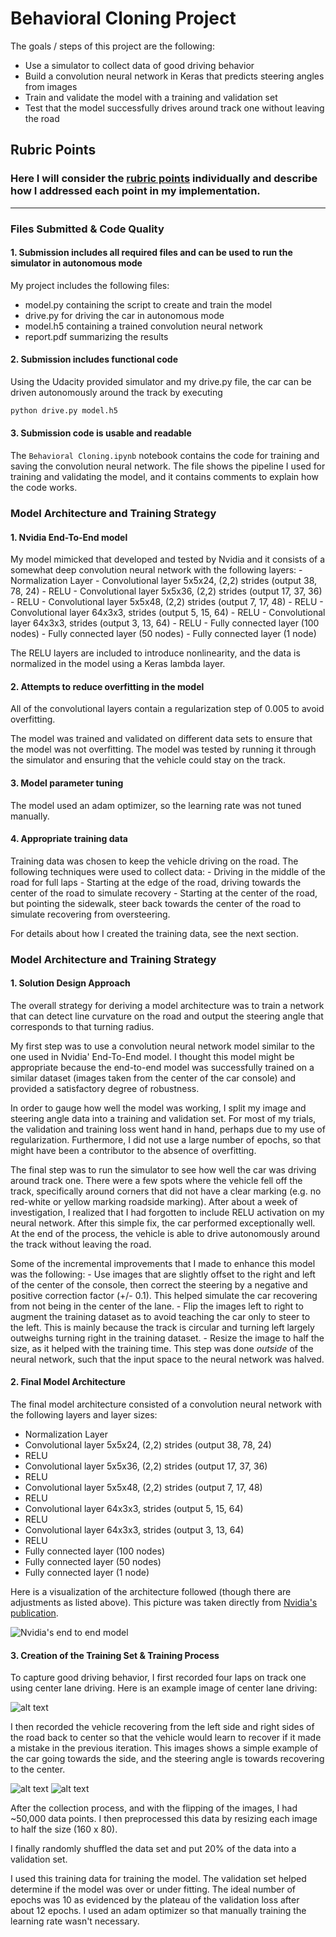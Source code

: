 # **Behavioral Cloning Project** 

The goals / steps of this project are the following:
* Use a simulator to collect data of good driving behavior
* Build a convolution neural network in Keras that predicts steering angles from images
* Train and validate the model with a training and validation set
* Test that the model successfully drives around track one without leaving the road


[//]: # (Image References)

[image1]: ./examples/placeholder.png "Model Visualization"
[image2]: ./center_image.jpg "Center Image"
[image3]: ./recovering_image1.jpg "Recovery Image"
[image4]: ./recovering_image2.jpg "Recovery Image"

## Rubric Points
### Here I will consider the [rubric points](https://review.udacity.com/#!/rubrics/432/view) individually and describe how I addressed each point in my implementation.  

---
### Files Submitted & Code Quality

#### 1. Submission includes all required files and can be used to run the simulator in autonomous mode

My project includes the following files:
* model.py containing the script to create and train the model
* drive.py for driving the car in autonomous mode
* model.h5 containing a trained convolution neural network 
* report.pdf summarizing the results

#### 2. Submission includes functional code
Using the Udacity provided simulator and my drive.py file, the car can be driven autonomously around the track by executing 
```sh
python drive.py model.h5
```

#### 3. Submission code is usable and readable

The `Behavioral Cloning.ipynb` notebook contains the code for training and saving the convolution neural network. The file shows the pipeline I used for training and validating the model, and it contains comments to explain how the code works.

### Model Architecture and Training Strategy

#### 1. Nvidia End-To-End model

My model mimicked that developed and tested by Nvidia and it consists of a somewhat deep convolution neural network with the following layers:
	- Normalization Layer
	- Convolutional layer 5x5x24, (2,2) strides (output 38, 78, 24)
	- RELU
	- Convolutional layer 5x5x36, (2,2) strides  (output 17, 37, 36)
	- RELU
	- Convolutional layer 5x5x48, (2,2) strides  (output 7, 17, 48)
	- RELU
	- Convolutional layer 64x3x3, strides  (output 5, 15, 64)
	- RELU
	- Convolutional layer 64x3x3, strides  (output 3, 13, 64)
	- RELU
	- Fully connected layer (100 nodes)
	- Fully connected layer (50 nodes)
	- Fully connected layer (1 node)

The RELU layers are included to introduce nonlinearity, and the data is normalized in the model using a Keras lambda layer. 

#### 2. Attempts to reduce overfitting in the model
All of the convolutional layers contain a regularization step of 0.005 to avoid overfitting.

The model was trained and validated on different data sets to ensure that the model was not overfitting. The model was tested by running it through the simulator and ensuring that the vehicle could stay on the track.

#### 3. Model parameter tuning

The model used an adam optimizer, so the learning rate was not tuned manually.

#### 4. Appropriate training data

Training data was chosen to keep the vehicle driving on the road. The following techniques were used to collect data:
	- Driving in the middle of the road for full laps
	- Starting at the edge of the road, driving towards the center of the road to simulate recovery
	- Starting at the center of the road, but pointing the sidewalk, steer back towards the center of the road to simulate recovering from oversteering.

For details about how I created the training data, see the next section. 

### Model Architecture and Training Strategy

#### 1. Solution Design Approach

The overall strategy for deriving a model architecture was to train a network that can detect line curvature on the road and output the steering angle that corresponds to that turning radius.

My first step was to use a convolution neural network model similar to the one used in Nvidia' End-To-End model. I thought this model might be appropriate because the end-to-end model was successfully trained on a similar dataset (images taken from the center of the car console) and provided a satisfactory degree of robustness.

In order to gauge how well the model was working, I split my image and steering angle data into a training and validation set. For most of my trials, the validation and training loss went hand in hand, perhaps due to my use of regularization. Furthermore, I did not use a large number of epochs, so that might have been a contributor to the absence of overfitting.

The final step was to run the simulator to see how well the car was driving around track one. There were a few spots where the vehicle fell off the track, specifically around corners that did not have a clear marking (e.g. no red-white or yellow marking roadside marking). After about a week of investigation, I realized that I had forgotten to include RELU activation on my neural network. After this simple fix, the car performed exceptionally well. At the end of the process, the vehicle is able to drive autonomously around the track without leaving the road.

Some of the incremental improvements that I made to enhance this model was the following:
	- Use images that are slightly offset to the right and left of the center of the console, then correct the steering by a negative and positive correction factor (+/- 0.1). This helped simulate the car recovering from not being in the center of the lane.
	- Flip the images left to right to augment the training dataset as to avoid teaching the car only to steer to the left. This is mainly because the track is circular and turning left largely outweighs turning right in the training dataset.
	- Resize the image to half the size, as it helped with the training time. This step was done _outside_ of the neural network, such that the input space to the neural network was halved.

#### 2. Final Model Architecture


The final model architecture consisted of a convolution neural network with the following layers and layer sizes:
- Normalization Layer
- Convolutional layer 5x5x24, (2,2) strides (output 38, 78, 24)
- RELU
- Convolutional layer 5x5x36, (2,2) strides  (output 17, 37, 36)
- RELU
- Convolutional layer 5x5x48, (2,2) strides  (output 7, 17, 48)
- RELU
- Convolutional layer 64x3x3, strides  (output 5, 15, 64)
- RELU
- Convolutional layer 64x3x3, strides  (output 3, 13, 64)
- RELU
- Fully connected layer (100 nodes)
- Fully connected layer (50 nodes)
- Fully connected layer (1 node)

Here is a visualization of the architecture followed (though there are adjustments as listed above). This picture was taken directly from [Nvidia's publication](https://arxiv.org/abs/1604.07316).

![Nvidia's end to end model](nvidia.png)

#### 3. Creation of the Training Set & Training Process

To capture good driving behavior, I first recorded four laps on track one using center lane driving. Here is an example image of center lane driving:

![alt text][image2]

I then recorded the vehicle recovering from the left side and right sides of the road back to center so that the vehicle would learn to recover if it made a mistake in the previous iteration. This images shows a simple example of the car going towards the side, and the steering angle is towards recovering to the center.

![alt text][image3]
![alt text][image4]

After the collection process, and with the flipping of the images, I had ~50,000 data points. I then preprocessed this data by resizing each image to half the size (160 x 80).

I finally randomly shuffled the data set and put 20% of the data into a validation set. 

I used this training data for training the model. The validation set helped determine if the model was over or under fitting. The ideal number of epochs was 10 as evidenced by the plateau of the validation loss after about 12 epochs. I used an adam optimizer so that manually training the learning rate wasn't necessary.
